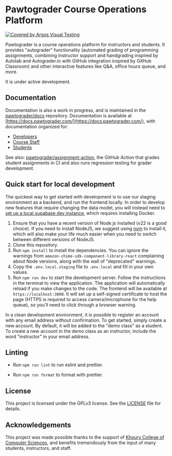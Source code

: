 # Pawtograder Course Operations Platform
[![Covered by Argos Visual Testing](https://argos-ci.com/badge.svg)](https://app.argos-ci.com/jon-bell/platform/reference)

Pawtograder is a course operations platform for instructors and students. It provides "autograder" functionality (automated grading of programming assignments, combining instructor support and handgrading inspired by Autolab and Autograder.io with GitHub integration inspired by GitHub Classroom) and other interactive features like Q&A, office hours queue, and more.

It is under active development.

## Documentation

Documentation is also a work in progress, and is maintained in the [pawtograder/docs](https://github.com/pawtograder/docs) repository. Documentation is available at [https://docs.pawtograder.com/](https://docs.pawtograder.com/), with documentation organized for:

- [Developers](https://docs.pawtograder.com/developers/intro/)
- [Course Staff](https://docs.pawtograder.com/staff/intro/)
- [Students](https://docs.pawtograder.com/students/intro/)

See also: [pawtograder/assignment-action](https://github.com/pawtograder/assignment-action), the GitHub Action that grades student assignments in CI and also runs regression testing for grader development.

## Quick start for local development

The quickest way to get started with development is to use our staging environment as a backend, and run the frontend locally.
In order to develop new features that require changing the data model, you will instead need to [set up a local supabase dev instance](https://supabase.com/docs/guides/local-development/cli/getting-started), which requires installing Docker.

1. Ensure that you have a recent version of Node.js installed (v22 is a good choice). If you need to install NodeJS, we suggest using [nvm](https://github.com/nvm-sh/nvm) to install it, which will also make your life much easier when you need to switch between different versions of NodeJS.
2. Clone this repository.
3. Run `npm install` to install the dependencies. You can ignore the warnings from `amazon-chime-sdk-component-library-react` complaining about Node versions, along with the wall of "deprecated" warnings.
4. Copy the `.env.local.staging` file to `.env.local` and fill in your own values.
5. Run `npm run dev` to start the development server. Follow the instructions in the terminal to view the application. The application will automatically reload if you make changes to the code. The frontend will be available at `https://localhost:3000`. It will set up a self-signed certificate to host the page (HTTPS is required to access camera/microphone for the help queue), so you'll need to click through a browser warning.

In a clean development environment, it is possible to register an account with any email address without confirmation. To get started, simply create a new account. By default, it will be added to the "demo class" as a student. To create a new account in the demo class as an instructor, include the word "instructor" in your email address.

## Linting

- Run `npm run lint` to run eslint and prettier.

- Run `npm run format` to format with prettier.

## License

This project is licensed under the GPLv3 license. See the [LICENSE](LICENSE) file for details.

## Acknowledgements

This project was made possible thanks to the support of [Khoury College of Computer Sciences](https://www.khoury.northeastern.edu/), and benefits tremendously from the input of many students, instructors, and staff.
